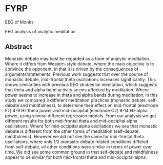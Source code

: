 # FYRP
EEG of Monks

EEG analysis of analytic meditation

## Abstract
Monastic debate may best be regarded as a form of analytic meditation. Where it differs from Western-style debate, where the main objective is to convince the opponent, in that it is driven by the consequences of arguments/statements. Previous work suggests that over the course of monastic debate, mid-frontal theta oscillations increases significantly. This shows similarities with previous EEG studies on meditation, which suggests that theta and alpha band activity seems affected by meditation. Where power seems to increase in theta and alpha bands during meditation. In this study we compared 3 different meditation practices (monastic debate, self-debate and mindfulness), to determine their effect on mid-frontal (electrode Fz) 4-9 Hz theta power and mid-occipital (electrode Oz) 9-14 Hz alpha power, using several different regression models. From our analysis we get different results for both mid-frontal theta and mid-occipital alpha oscillations. Where for mid-occipital alpha oscillations we see that monastic debate is different from the other forms of meditation (self-debate, mindfulness). However we did not see the same for mid-frontal theta oscillations, where only 1/2 monastic debate related conditions differed from self-debate, all other conditions were similar in terms of power over time. We did see some common ground in that self-debate and mindfulness appear to be similar for both mid-frontal theta and mid-occipital alpha.

